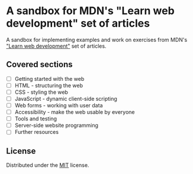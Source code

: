 # A sandbox for MDN's "Learn web development" set of articles

A sandbox for implementing examples and work on exercises
 from MDN's ["Learn web development"](https://developer.mozilla.org/en-US/docs/Learn)
  set of articles.

## Covered sections

* [ ] Getting started with the web
* [ ] HTML - structuring the web
* [ ] CSS - styling the web
* [ ] JavaScript - dynamic client-side scripting
* [ ] Web forms - working with user data
* [ ] Accessibility - make the web usable by everyone
* [ ] Tools and testing
* [ ] Server-side website programming
* [ ] Further resources

## License

Distributed under the [MIT](https://choosealicense.com/licenses/mit/) license.  
